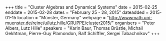 +++
title = "Cluster Algebras and Dynamical Systems"
date = 2015-02-25
enddate = 2015-02-28
dates = "February 25 - 28, 2015"
dateadded = 2015-01-15
location = "Münster, Germany"
webpage = "http://wwwmath.uni-muenster.de/reine/u/lutz.hille/GRUPPE/cluster2015/"
organisers = "Peter Albers, Lutz Hille"
speakers = "Karin Baur, Thomas Brüstle, Michail Gekhtman, Pierre-Guy Plamondon, Ralf Schiffler, Sergei Tabachnikov"
+++

